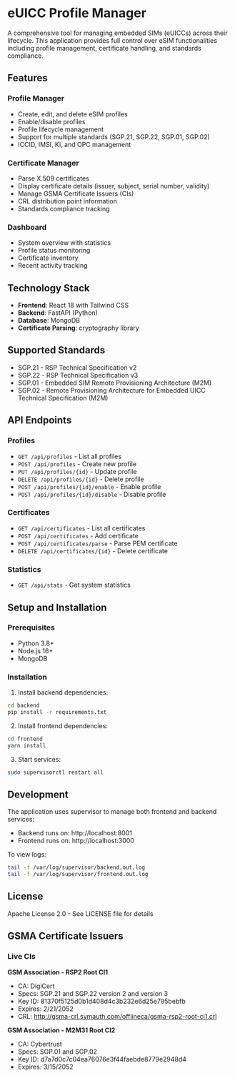# eUICC Profile Manager

A comprehensive tool for managing embedded SIMs (eUICCs) across their lifecycle. This application provides full control over eSIM functionalities including profile management, certificate handling, and standards compliance.

## Features

### Profile Manager
- Create, edit, and delete eSIM profiles
- Enable/disable profiles
- Profile lifecycle management
- Support for multiple standards (SGP.21, SGP.22, SGP.01, SGP.02)
- ICCID, IMSI, Ki, and OPC management

### Certificate Manager
- Parse X.509 certificates
- Display certificate details (issuer, subject, serial number, validity)
- Manage GSMA Certificate Issuers (CIs)
- CRL distribution point information
- Standards compliance tracking

### Dashboard
- System overview with statistics
- Profile status monitoring
- Certificate inventory
- Recent activity tracking

## Technology Stack

- **Frontend**: React 18 with Tailwind CSS
- **Backend**: FastAPI (Python)
- **Database**: MongoDB
- **Certificate Parsing**: cryptography library

## Supported Standards

- SGP.21 - RSP Technical Specification v2
- SGP.22 - RSP Technical Specification v3
- SGP.01 - Embedded SIM Remote Provisioning Architecture (M2M)
- SGP.02 - Remote Provisioning Architecture for Embedded UICC Technical Specification (M2M)

## API Endpoints

### Profiles
- `GET /api/profiles` - List all profiles
- `POST /api/profiles` - Create new profile
- `PUT /api/profiles/{id}` - Update profile
- `DELETE /api/profiles/{id}` - Delete profile
- `POST /api/profiles/{id}/enable` - Enable profile
- `POST /api/profiles/{id}/disable` - Disable profile

### Certificates
- `GET /api/certificates` - List all certificates
- `POST /api/certificates` - Add certificate
- `POST /api/certificates/parse` - Parse PEM certificate
- `DELETE /api/certificates/{id}` - Delete certificate

### Statistics
- `GET /api/stats` - Get system statistics

## Setup and Installation

### Prerequisites
- Python 3.8+
- Node.js 16+
- MongoDB

### Installation

1. Install backend dependencies:
```bash
cd backend
pip install -r requirements.txt
```

2. Install frontend dependencies:
```bash
cd frontend
yarn install
```

3. Start services:
```bash
sudo supervisorctl restart all
```

## Development

The application uses supervisor to manage both frontend and backend services:

- Backend runs on: http://localhost:8001
- Frontend runs on: http://localhost:3000

To view logs:
```bash
tail -f /var/log/supervisor/backend.out.log
tail -f /var/log/supervisor/frontend.out.log
```

## License

Apache License 2.0 - See LICENSE file for details

## GSMA Certificate Issuers

### Live CIs

**GSM Association - RSP2 Root CI1**
- CA: DigiCert
- Specs: SGP.21 and SGP.22 version 2 and version 3
- Key ID: 81370f5125d0b1d408d4c3b232e6d25e795bebfb
- Expires: 2/21/2052
- CRL: http://gsma-crl.symauth.com/offlineca/gsma-rsp2-root-ci1.crl

**GSM Association - M2M31 Root CI2**
- CA: Cybertrust
- Specs: SGP.01 and SGP.02
- Key ID: d7a7d0c7c04ea76076e3f44faebde8779e2948d4
- Expires: 3/15/2052